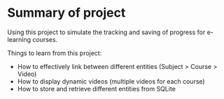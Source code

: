 # Summary of project

Using this project to simulate the tracking and saving of progress for e-learning courses.

Things to learn from this project:
- How to effectively link between different entities (Subject > Course > Video)
- How to display dynamic videos (multiple videos for each course)
- How to store and retrieve different entities from SQLite